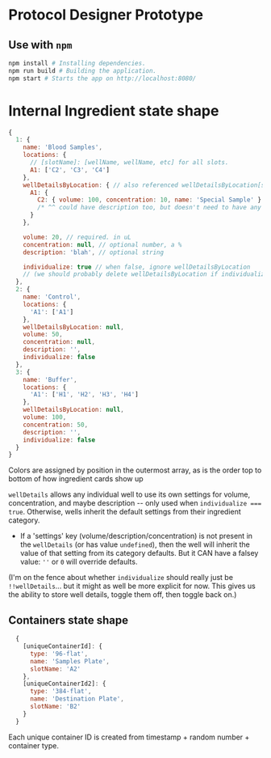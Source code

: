 # Protocol Designer Prototype

## Use with `npm`

```bash
npm install # Installing dependencies.
npm run build # Building the application.
npm start # Starts the app on http://localhost:8080/
```

# Internal Ingredient state shape

```javascript
{
  1: {
    name: 'Blood Samples',
    locations: {
      // [slotName]: [wellName, wellName, etc] for all slots.
      A1: ['C2', 'C3', 'C4']
    },
    wellDetailsByLocation: { // also referenced wellDetailsByLocation[slotName][wellName]
      A1: {
        C2: { volume: 100, concentration: 10, name: 'Special Sample' }
        /* ^^ could have description too, but doesn't need to have any keys. */
      }
    },

    volume: 20, // required. in uL
    concentration: null, // optional number, a %
    description: 'blah', // optional string

    individualize: true // when false, ignore wellDetailsByLocation
    // (we should probably delete wellDetailsByLocation if individualize is set false -> true)
  },
  2: {
    name: 'Control',
    locations: {
      'A1': ['A1']
    },
    wellDetailsByLocation: null,
    volume: 50,
    concentration: null,
    description: '',
    individualize: false
  },
  3: {
    name: 'Buffer',
    locations: {
      'A1': ['H1', 'H2', 'H3', 'H4']
    },
    wellDetailsByLocation: null,
    volume: 100,
    concentration: 50,
    description: '',
    individualize: false
  }
}
```

Colors are assigned by position in the outermost array, as is the order top to bottom of how ingredient cards show up

`wellDetails` allows any individual well to use its own settings for volume, concentration, and maybe description -- only used when `individualize === true`. Otherwise, wells inherit the default settings from their ingredient category.

  * If a 'settings' key (volume/description/concentration) is not present in the `wellDetails` (or has value `undefined`), then the well will inherit the value of that setting from its category defaults. But it CAN have a falsey value: `''` or `0` will override defaults.

(I'm on the fence about whether `individualize` should really just be `!!wellDetails`... but it might as well be more explicit for now. This gives us the ability to store well details, toggle them off, then toggle back on.)


## Containers state shape

```javascript
  {
    [uniqueContainerId]: {
      type: '96-flat',
      name: 'Samples Plate',
      slotName: 'A2'
    },
    [uniqueContainerId2]: {
      type: '384-flat',
      name: 'Destination Plate',
      slotName: 'B2'
    }
  }
```

Each unique container ID is created from timestamp + random number + container type.
